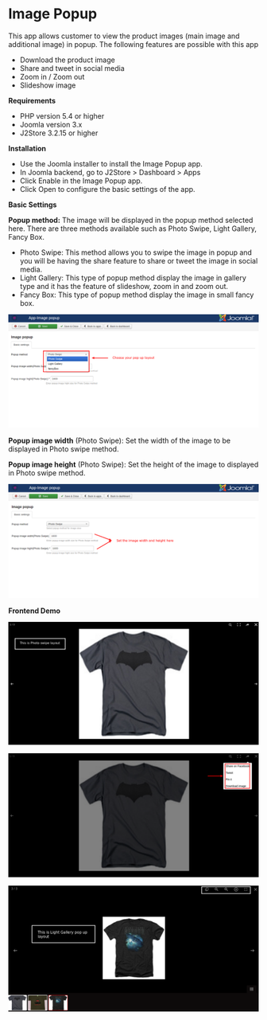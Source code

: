 # Image Popup

This app allows customer to view the product images \(main image and additional image\) in popup. The following features are possible with this app

* Download the product image
* Share and tweet in social media
* Zoom in / Zoom out
* Slideshow image

**Requirements**

* PHP version 5.4 or higher
* Joomla version 3.x
* J2Store 3.2.15 or higher

**Installation**

* Use the Joomla installer to install the Image Popup app.
* In Joomla backend, go to J2Store &gt; Dashboard &gt; Apps
* Click Enable in the Image Popup app.
* Click Open to configure the basic settings of the app.

**Basic Settings**

**Popup method:** The image will be displayed in the popup method selected here. There are three methods available such as Photo Swipe, Light Gallery, Fancy Box.

* Photo Swipe: This method allows you to swipe the image in popup and you will be having the share feature to share or tweet the image in social media.
* Light Gallery: This type of popup method display the image in gallery type and it has the feature of slideshow, zoom in and zoom out.
* Fancy Box: This type of popup method display the image in small fancy box.

![ip01](https://raw.githubusercontent.com/j2store/doc-images/master/apps/image-pop-up/image_popup_01.png)

**Popup image width** \(Photo Swipe\): Set the width of the image to be displayed in Photo swipe method.

**Popup image height** \(Photo Swipe\): Set the height of the image to displayed in Photo swipe method.

![ip02](https://raw.githubusercontent.com/j2store/doc-images/master/apps/image-pop-up/image_popup_02.png)

**Frontend Demo**

![ip03](https://raw.githubusercontent.com/j2store/doc-images/master/apps/image-pop-up/image_popup_03.png)

![ip04](https://raw.githubusercontent.com/j2store/doc-images/master/apps/image-pop-up/image_popup_04.png)

![ip05](https://raw.githubusercontent.com/j2store/doc-images/master/apps/image-pop-up/image_popup_05.png)

